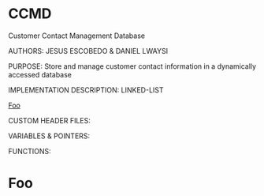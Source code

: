 # CCMD
Customer Contact Management Database

AUTHORS: JESUS ESCOBEDO & DANIEL LWAYSI

PURPOSE: Store and manage customer contact information in a dynamically accessed database

IMPLEMENTATION DESCRIPTION: LINKED-LIST

[Foo](#foo)

CUSTOM HEADER FILES:

VARIABLES & POINTERS:

FUNCTIONS:

































# Foo
